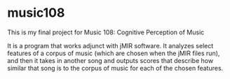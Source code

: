 # music108

This is my final project for Music 108: Cognitive Perception of Music

It is a program that works adjunct with jMIR software. It analyzes select features of a corpus of music (which are chosen when the jMIR files run),
and then it takes in another song and outputs scores that describe how similar that song is to the corpus of music for each of the chosen
features.
